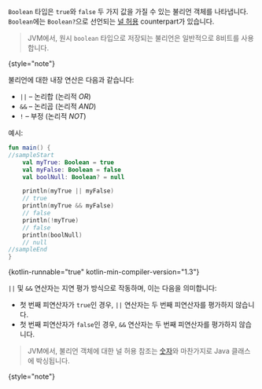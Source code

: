 [//]: # (title: 불리언)

`Boolean` 타입은 `true`와 `false` 두 가지 값을 가질 수 있는 불리언 객체를 나타냅니다.
`Boolean`에는 `Boolean?`으로 선언되는 [널 허용](null-safety.md) counterpart가 있습니다.

> JVM에서, 원시 `boolean` 타입으로 저장되는 불리언은 일반적으로 8비트를 사용합니다.
>
{style="note"}

불리언에 대한 내장 연산은 다음과 같습니다:

* `||` – 논리합 (논리적 _OR_)
* `&&` – 논리곱 (논리적 _AND_)
* `!` – 부정 (논리적 _NOT_)

예시:

```kotlin
fun main() {
//sampleStart
    val myTrue: Boolean = true
    val myFalse: Boolean = false
    val boolNull: Boolean? = null

    println(myTrue || myFalse)
    // true
    println(myTrue && myFalse)
    // false
    println(!myTrue)
    // false
    println(boolNull)
    // null
//sampleEnd
}
```
{kotlin-runnable="true" kotlin-min-compiler-version="1.3"}

`||` 및 `&&` 연산자는 지연 평가 방식으로 작동하며, 이는 다음을 의미합니다:

* 첫 번째 피연산자가 `true`인 경우, `||` 연산자는 두 번째 피연산자를 평가하지 않습니다.
* 첫 번째 피연산자가 `false`인 경우, `&&` 연산자는 두 번째 피연산자를 평가하지 않습니다.

> JVM에서, 불리언 객체에 대한 널 허용 참조는 [숫자](numbers.md#boxing-and-caching-numbers-on-the-java-virtual-machine)와 마찬가지로 Java 클래스에 박싱됩니다.
>
{style="note"}